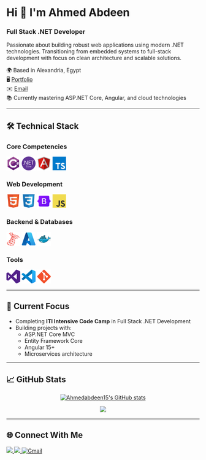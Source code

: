 # Hi 👋 I'm Ahmed Abdeen  
### Full Stack .NET Developer  

Passionate about building robust web applications using modern .NET technologies. Transitioning from embedded systems to full-stack development with focus on clean architecture and scalable solutions.  

🌍  Based in Alexandria, Egypt  
🖥️  [Portfolio](http://ahmedabdeen15.github.io/Ahmedabdeen15-Portfolio/)  
✉️  [Email](mailto:ahmedwalleed15@gmail.com)  
📚  Currently mastering ASP.NET Core, Angular, and cloud technologies  

---

## 🛠️ Technical Stack  

### Core Competencies  
<p align="left">
  <img src="https://raw.githubusercontent.com/devicons/devicon/master/icons/csharp/csharp-original.svg" width="36" title="C#"/>
  <img src="https://raw.githubusercontent.com/devicons/devicon/master/icons/dotnetcore/dotnetcore-original.svg" width="36" title=".NET Core"/>  
  <img src="https://raw.githubusercontent.com/devicons/devicon/master/icons/angularjs/angularjs-original.svg" width="36" title="Angular"/>
  <img src="https://raw.githubusercontent.com/devicons/devicon/master/icons/typescript/typescript-original.svg" width="36" title="TypeScript"/>
</p>

### Web Development  
<p align="left">
  <img src="https://raw.githubusercontent.com/devicons/devicon/master/icons/html5/html5-original.svg" width="36" title="HTML5"/>
  <img src="https://raw.githubusercontent.com/devicons/devicon/master/icons/css3/css3-original.svg" width="36" title="CSS3"/>
  <img src="https://raw.githubusercontent.com/devicons/devicon/master/icons/bootstrap/bootstrap-original.svg" width="36" title="Bootstrap"/>
  <img src="https://raw.githubusercontent.com/devicons/devicon/master/icons/javascript/javascript-original.svg" width="36" title="JavaScript"/>
</p>

### Backend & Databases  
<p align="left">
  <img src="https://raw.githubusercontent.com/devicons/devicon/master/icons/microsoftsqlserver/microsoftsqlserver-plain.svg" width="36" title="SQL Server"/>
  <img src="https://raw.githubusercontent.com/devicons/devicon/master/icons/azure/azure-original.svg" width="36" title="Azure"/>
  <img src="https://raw.githubusercontent.com/devicons/devicon/master/icons/docker/docker-original.svg" width="36" title="Docker"/>
</p>

### Tools  
<p align="left">
  <img src="https://raw.githubusercontent.com/devicons/devicon/master/icons/visualstudio/visualstudio-plain.svg" width="36" title="VS"/>
  <img src="https://raw.githubusercontent.com/devicons/devicon/master/icons/vscode/vscode-original.svg" width="36" title="VSCode"/>
  <img src="https://raw.githubusercontent.com/devicons/devicon/master/icons/git/git-original.svg" width="36" title="Git"/>
</p>

---

## 🚀 Current Focus  

- Completing **ITI Intensive Code Camp** in Full Stack .NET Development
- Building projects with:  
  - ASP.NET Core MVC  
  - Entity Framework Core  
  - Angular 15+  
  - Microservices architecture  

---

## 📈 GitHub Stats  
<div align="center">
<a href="http://www.github.com/Ahmedabdeen15"><img src="https://github-readme-stats.vercel.app/api?username=Ahmedabdeen15&show_icons=true&hide=&count_private=true&title_color=ef4444&text_color=ffffff&icon_color=3382ed&bg_color=000000&hide_border=true&show_icons=true" alt="Ahmedabdeen15's GitHub stats" /></a>

<a href="http://www.github.com/Ahmedabdeen15"><img src="https://github-readme-streak-stats.herokuapp.com/?user=Ahmedabdeen15&stroke=ffffff&background=000000&ring=ef4444&fire=ef4444&currStreakNum=ffffff&currStreakLabel=ef4444&sideNums=ffffff&sideLabels=ffffff&dates=ffffff&hide_border=true" /></a>
</div>

---

## 🌐 Connect With Me  

<p align="left">
  <a href="https://www.linkedin.com/in/ahmed-waleed-a1a45b289/">
    <img src="https://raw.githubusercontent.com/danielcranney/readme-generator/main/public/icons/socials/linkedin.svg" width="32"/>
  </a>
  <a href="https://www.github.com/Ahmedabdeen15">
    <img src="https://raw.githubusercontent.com/danielcranney/readme-generator/main/public/icons/socials/github.svg" width="32"/>
  </a>
  <a href="mailto:ahmedwalleed15@gmail.com">
    <img src="https://upload.wikimedia.org/wikipedia/commons/7/7e/Gmail_icon_%282020%29.svg" width="32" height="32" alt="Gmail"/>
  </a>
</p>
